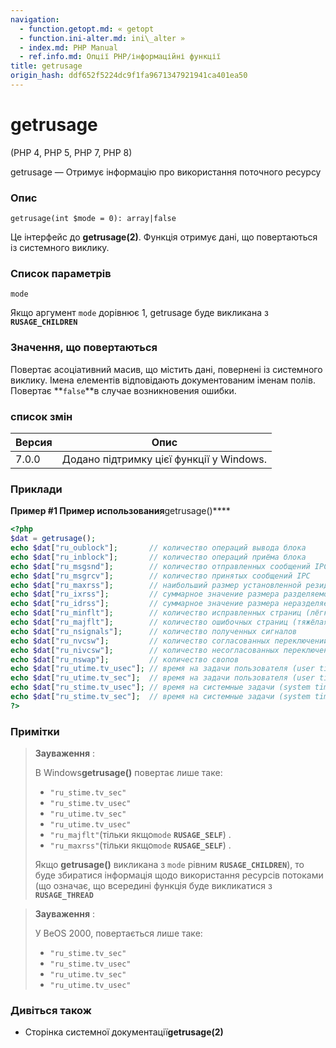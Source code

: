 ```yaml
---
navigation:
  - function.getopt.md: « getopt
  - function.ini-alter.md: ini\_alter »
  - index.md: PHP Manual
  - ref.info.md: Опції PHP/інформаційні функції
title: getrusage
origin_hash: ddf652f5224dc9f1fa9671347921941ca401ea50
---
```

# getrusage

(PHP 4, PHP 5, PHP 7, PHP 8)

getrusage — Отримує інформацію про використання поточного ресурсу

### Опис

```methodsynopsis
getrusage(int $mode = 0): array|false
```

Це інтерфейс до **getrusage(2)**. Функція отримує дані, що повертаються із системного виклику.

### Список параметрів

`mode`

Якщо аргумент `mode` дорівнює 1, getrusage буде викликана з **`RUSAGE_CHILDREN`**

### Значення, що повертаються

Повертає асоціативний масив, що містить дані, повернені із системного виклику. Імена елементів відповідають документованим іменам полів. Повертає \*\*`false`\*\*в случае возникновения ошибки.

### список змін

| Версия | Опис |
| --- | --- |
| 7.0.0 | Додано підтримку цієї функції у Windows. |

### Приклади

**Пример #1 Пример использования**getrusage()\*\*\*\*

```php
<?php
$dat = getrusage();
echo $dat["ru_oublock"];       // количество операций вывода блока
echo $dat["ru_inblock"];       // количество операций приёма блока
echo $dat["ru_msgsnd"];        // количество отправленных сообщений IPC
echo $dat["ru_msgrcv"];        // количество принятых сообщений IPC
echo $dat["ru_maxrss"];        // наибольший размер установленной резидентной памяти
echo $dat["ru_ixrss"];         // суммарное значение размера разделяемой памяти
echo $dat["ru_idrss"];         // суммарное значение размера неразделяемых данных
echo $dat["ru_minflt"];        // количество исправленных страниц (лёгкая ошибка страницы)
echo $dat["ru_majflt"];        // количество ошибочных страниц (тяжёлая ошибка страницы)
echo $dat["ru_nsignals"];      // количество полученных сигналов
echo $dat["ru_nvcsw"];         // количество согласованных переключений контекста
echo $dat["ru_nivcsw"];        // количество несогласованных переключений контекста
echo $dat["ru_nswap"];         // количество свопов
echo $dat["ru_utime.tv_usec"]; // время на задачи пользователя (user time) (микросекунды)
echo $dat["ru_utime.tv_sec"];  // время на задачи пользователя (user time) (секунды)
echo $dat["ru_stime.tv_usec"]; // время на системные задачи (system time) (микросекунды)
echo $dat["ru_stime.tv_sec"];  // время на системные задачи (system time) (секунды)
?>
```

### Примітки

> **Зауваження** :
> 
> В Windows**getrusage()** повертає лише таке:
> 
> -   `"ru_stime.tv_sec"`
> -   `"ru_stime.tv_usec"`
> -   `"ru_utime.tv_sec"`
> -   `"ru_utime.tv_usec"`
> -   `"ru_majflt"`(тільки якщо`mode` **`RUSAGE_SELF`**) .
> -   `"ru_maxrss"`(тільки якщо`mode` **`RUSAGE_SELF`**) .
> 
> Якщо **getrusage()** викликана з `mode` рівним **`RUSAGE_CHILDREN`**), то буде збиратися інформація щодо використання ресурсів потоками (що означає, що всередині функція буде викликатися з **`RUSAGE_THREAD`**

> **Зауваження** :
> 
> У BeOS 2000, повертається лише таке:
> 
> -   `"ru_stime.tv_sec"`
> -   `"ru_stime.tv_usec"`
> -   `"ru_utime.tv_sec"`
> -   `"ru_utime.tv_usec"`

### Дивіться також

-   Сторінка системної документації**getrusage(2)**
